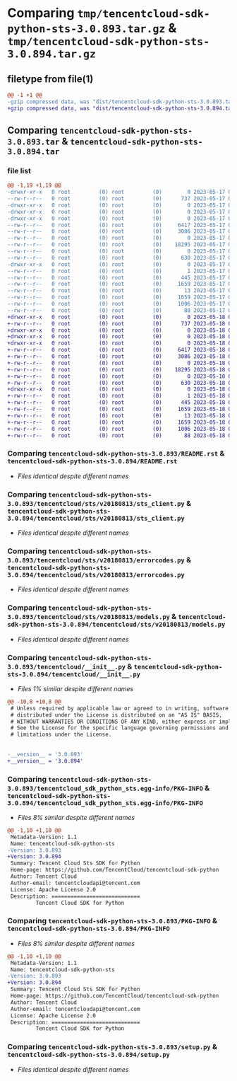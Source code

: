 # Comparing `tmp/tencentcloud-sdk-python-sts-3.0.893.tar.gz` & `tmp/tencentcloud-sdk-python-sts-3.0.894.tar.gz`

## filetype from file(1)

```diff
@@ -1 +1 @@
-gzip compressed data, was "dist/tencentcloud-sdk-python-sts-3.0.893.tar", last modified: Wed May 17 03:39:49 2023, max compression
+gzip compressed data, was "dist/tencentcloud-sdk-python-sts-3.0.894.tar", last modified: Thu May 18 00:36:14 2023, max compression
```

## Comparing `tencentcloud-sdk-python-sts-3.0.893.tar` & `tencentcloud-sdk-python-sts-3.0.894.tar`

### file list

```diff
@@ -1,19 +1,19 @@
-drwxr-xr-x   0 root         (0) root         (0)        0 2023-05-17 03:39:49.000000 tencentcloud-sdk-python-sts-3.0.893/
--rw-r--r--   0 root         (0) root         (0)      737 2023-05-17 03:39:49.000000 tencentcloud-sdk-python-sts-3.0.893/README.rst
-drwxr-xr-x   0 root         (0) root         (0)        0 2023-05-17 03:39:49.000000 tencentcloud-sdk-python-sts-3.0.893/tencentcloud/
-drwxr-xr-x   0 root         (0) root         (0)        0 2023-05-17 03:39:49.000000 tencentcloud-sdk-python-sts-3.0.893/tencentcloud/sts/
-drwxr-xr-x   0 root         (0) root         (0)        0 2023-05-17 03:39:49.000000 tencentcloud-sdk-python-sts-3.0.893/tencentcloud/sts/v20180813/
--rw-r--r--   0 root         (0) root         (0)     6417 2023-05-17 03:39:49.000000 tencentcloud-sdk-python-sts-3.0.893/tencentcloud/sts/v20180813/sts_client.py
--rw-r--r--   0 root         (0) root         (0)     3086 2023-05-17 03:39:49.000000 tencentcloud-sdk-python-sts-3.0.893/tencentcloud/sts/v20180813/errorcodes.py
--rw-r--r--   0 root         (0) root         (0)        0 2023-05-17 03:39:49.000000 tencentcloud-sdk-python-sts-3.0.893/tencentcloud/sts/v20180813/__init__.py
--rw-r--r--   0 root         (0) root         (0)    18295 2023-05-17 03:39:49.000000 tencentcloud-sdk-python-sts-3.0.893/tencentcloud/sts/v20180813/models.py
--rw-r--r--   0 root         (0) root         (0)        0 2023-05-17 03:39:49.000000 tencentcloud-sdk-python-sts-3.0.893/tencentcloud/sts/__init__.py
--rw-r--r--   0 root         (0) root         (0)      630 2023-05-17 03:39:49.000000 tencentcloud-sdk-python-sts-3.0.893/tencentcloud/__init__.py
-drwxr-xr-x   0 root         (0) root         (0)        0 2023-05-17 03:39:49.000000 tencentcloud-sdk-python-sts-3.0.893/tencentcloud_sdk_python_sts.egg-info/
--rw-r--r--   0 root         (0) root         (0)        1 2023-05-17 03:39:49.000000 tencentcloud-sdk-python-sts-3.0.893/tencentcloud_sdk_python_sts.egg-info/dependency_links.txt
--rw-r--r--   0 root         (0) root         (0)      445 2023-05-17 03:39:49.000000 tencentcloud-sdk-python-sts-3.0.893/tencentcloud_sdk_python_sts.egg-info/SOURCES.txt
--rw-r--r--   0 root         (0) root         (0)     1659 2023-05-17 03:39:49.000000 tencentcloud-sdk-python-sts-3.0.893/tencentcloud_sdk_python_sts.egg-info/PKG-INFO
--rw-r--r--   0 root         (0) root         (0)       13 2023-05-17 03:39:49.000000 tencentcloud-sdk-python-sts-3.0.893/tencentcloud_sdk_python_sts.egg-info/top_level.txt
--rw-r--r--   0 root         (0) root         (0)     1659 2023-05-17 03:39:49.000000 tencentcloud-sdk-python-sts-3.0.893/PKG-INFO
--rw-r--r--   0 root         (0) root         (0)     1006 2023-05-17 03:39:49.000000 tencentcloud-sdk-python-sts-3.0.893/setup.py
--rw-r--r--   0 root         (0) root         (0)       88 2023-05-17 03:39:49.000000 tencentcloud-sdk-python-sts-3.0.893/setup.cfg
+drwxr-xr-x   0 root         (0) root         (0)        0 2023-05-18 00:36:14.000000 tencentcloud-sdk-python-sts-3.0.894/
+-rw-r--r--   0 root         (0) root         (0)      737 2023-05-18 00:36:14.000000 tencentcloud-sdk-python-sts-3.0.894/README.rst
+drwxr-xr-x   0 root         (0) root         (0)        0 2023-05-18 00:36:14.000000 tencentcloud-sdk-python-sts-3.0.894/tencentcloud/
+drwxr-xr-x   0 root         (0) root         (0)        0 2023-05-18 00:36:14.000000 tencentcloud-sdk-python-sts-3.0.894/tencentcloud/sts/
+drwxr-xr-x   0 root         (0) root         (0)        0 2023-05-18 00:36:14.000000 tencentcloud-sdk-python-sts-3.0.894/tencentcloud/sts/v20180813/
+-rw-r--r--   0 root         (0) root         (0)     6417 2023-05-18 00:36:14.000000 tencentcloud-sdk-python-sts-3.0.894/tencentcloud/sts/v20180813/sts_client.py
+-rw-r--r--   0 root         (0) root         (0)     3086 2023-05-18 00:36:14.000000 tencentcloud-sdk-python-sts-3.0.894/tencentcloud/sts/v20180813/errorcodes.py
+-rw-r--r--   0 root         (0) root         (0)        0 2023-05-18 00:36:14.000000 tencentcloud-sdk-python-sts-3.0.894/tencentcloud/sts/v20180813/__init__.py
+-rw-r--r--   0 root         (0) root         (0)    18295 2023-05-18 00:36:14.000000 tencentcloud-sdk-python-sts-3.0.894/tencentcloud/sts/v20180813/models.py
+-rw-r--r--   0 root         (0) root         (0)        0 2023-05-18 00:36:14.000000 tencentcloud-sdk-python-sts-3.0.894/tencentcloud/sts/__init__.py
+-rw-r--r--   0 root         (0) root         (0)      630 2023-05-18 00:36:14.000000 tencentcloud-sdk-python-sts-3.0.894/tencentcloud/__init__.py
+drwxr-xr-x   0 root         (0) root         (0)        0 2023-05-18 00:36:14.000000 tencentcloud-sdk-python-sts-3.0.894/tencentcloud_sdk_python_sts.egg-info/
+-rw-r--r--   0 root         (0) root         (0)        1 2023-05-18 00:36:14.000000 tencentcloud-sdk-python-sts-3.0.894/tencentcloud_sdk_python_sts.egg-info/dependency_links.txt
+-rw-r--r--   0 root         (0) root         (0)      445 2023-05-18 00:36:14.000000 tencentcloud-sdk-python-sts-3.0.894/tencentcloud_sdk_python_sts.egg-info/SOURCES.txt
+-rw-r--r--   0 root         (0) root         (0)     1659 2023-05-18 00:36:14.000000 tencentcloud-sdk-python-sts-3.0.894/tencentcloud_sdk_python_sts.egg-info/PKG-INFO
+-rw-r--r--   0 root         (0) root         (0)       13 2023-05-18 00:36:14.000000 tencentcloud-sdk-python-sts-3.0.894/tencentcloud_sdk_python_sts.egg-info/top_level.txt
+-rw-r--r--   0 root         (0) root         (0)     1659 2023-05-18 00:36:14.000000 tencentcloud-sdk-python-sts-3.0.894/PKG-INFO
+-rw-r--r--   0 root         (0) root         (0)     1006 2023-05-18 00:36:14.000000 tencentcloud-sdk-python-sts-3.0.894/setup.py
+-rw-r--r--   0 root         (0) root         (0)       88 2023-05-18 00:36:14.000000 tencentcloud-sdk-python-sts-3.0.894/setup.cfg
```

### Comparing `tencentcloud-sdk-python-sts-3.0.893/README.rst` & `tencentcloud-sdk-python-sts-3.0.894/README.rst`

 * *Files identical despite different names*

### Comparing `tencentcloud-sdk-python-sts-3.0.893/tencentcloud/sts/v20180813/sts_client.py` & `tencentcloud-sdk-python-sts-3.0.894/tencentcloud/sts/v20180813/sts_client.py`

 * *Files identical despite different names*

### Comparing `tencentcloud-sdk-python-sts-3.0.893/tencentcloud/sts/v20180813/errorcodes.py` & `tencentcloud-sdk-python-sts-3.0.894/tencentcloud/sts/v20180813/errorcodes.py`

 * *Files identical despite different names*

### Comparing `tencentcloud-sdk-python-sts-3.0.893/tencentcloud/sts/v20180813/models.py` & `tencentcloud-sdk-python-sts-3.0.894/tencentcloud/sts/v20180813/models.py`

 * *Files identical despite different names*

### Comparing `tencentcloud-sdk-python-sts-3.0.893/tencentcloud/__init__.py` & `tencentcloud-sdk-python-sts-3.0.894/tencentcloud/__init__.py`

 * *Files 1% similar despite different names*

```diff
@@ -10,8 +10,8 @@
 # Unless required by applicable law or agreed to in writing, software
 # distributed under the License is distributed on an "AS IS" BASIS,
 # WITHOUT WARRANTIES OR CONDITIONS OF ANY KIND, either express or implied.
 # See the License for the specific language governing permissions and
 # limitations under the License.
 
 
-__version__ = '3.0.893'
+__version__ = '3.0.894'
```

### Comparing `tencentcloud-sdk-python-sts-3.0.893/tencentcloud_sdk_python_sts.egg-info/PKG-INFO` & `tencentcloud-sdk-python-sts-3.0.894/tencentcloud_sdk_python_sts.egg-info/PKG-INFO`

 * *Files 8% similar despite different names*

```diff
@@ -1,10 +1,10 @@
 Metadata-Version: 1.1
 Name: tencentcloud-sdk-python-sts
-Version: 3.0.893
+Version: 3.0.894
 Summary: Tencent Cloud Sts SDK for Python
 Home-page: https://github.com/TencentCloud/tencentcloud-sdk-python
 Author: Tencent Cloud
 Author-email: tencentcloudapi@tencent.com
 License: Apache License 2.0
 Description: ============================
         Tencent Cloud SDK for Python
```

### Comparing `tencentcloud-sdk-python-sts-3.0.893/PKG-INFO` & `tencentcloud-sdk-python-sts-3.0.894/PKG-INFO`

 * *Files 8% similar despite different names*

```diff
@@ -1,10 +1,10 @@
 Metadata-Version: 1.1
 Name: tencentcloud-sdk-python-sts
-Version: 3.0.893
+Version: 3.0.894
 Summary: Tencent Cloud Sts SDK for Python
 Home-page: https://github.com/TencentCloud/tencentcloud-sdk-python
 Author: Tencent Cloud
 Author-email: tencentcloudapi@tencent.com
 License: Apache License 2.0
 Description: ============================
         Tencent Cloud SDK for Python
```

### Comparing `tencentcloud-sdk-python-sts-3.0.893/setup.py` & `tencentcloud-sdk-python-sts-3.0.894/setup.py`

 * *Files identical despite different names*

